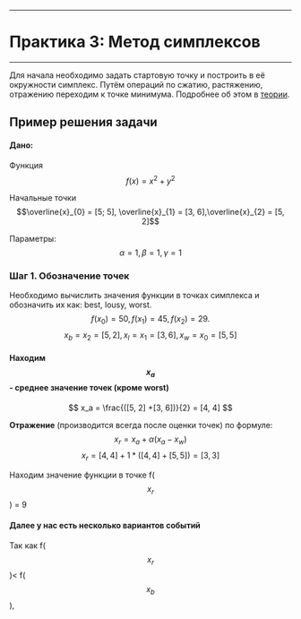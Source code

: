 ___
# Практика 3: Метод симплексов
___
Для начала необходимо задать стартовую точку и построить в её окружности симплекс. Путём операций по сжатию, растяжению, отражению переходим к точке минимума. Подробнее об этом в [теории](14.md).

## Пример решения задачи

#### Дано: 

Функция $$ f(x) = x^2+y^2$$ 

Начальные точки  $$\overline{x}_{0} = [5; 5], \overline{x}_{1} = [3, 6],\overline{x}_{2} = [5, 2]$$

Параметры: $$\alpha = 1,\beta = 1,\gamma = 1$$

### Шаг 1. Обозначение точек
Необходимо вычислить значения функции в точках симплекса и обозначить их как: best, lousy, worst.
$$
f(x_0) = 50, f(x_1) = 45, f(x_2) = 29.
$$
$$
x_b = x_2 = [5, 2],  x_l = x_1 = [3, 6], x_w = x_0 = [5, 5]
$$

#### Находим $$x_a$$ - среднее значение точек (кроме worst) 
$$
x_a = \frac{([5, 2] +[3, 6])}{2} = [4, 4]
$$

**Отражение** (производится всегда после оценки точек) по формуле: 
$$
x_r = x_a + \alpha(x_a - x_w)
$$$$
x_r = [4, 4] + 1*([4, 4]+[5, 5]) = [3, 3]
$$

Находим значение функции в точке f($$x_r$$) = 9

#### Далее у нас есть несколько вариантов событий
Так как f($$x_r$$)< f($$x_b$$), 
